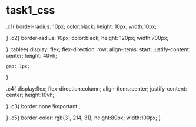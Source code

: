 # task1_css


.c1{
    border-radius: 10px;
    color:black;
    height: 10px;
    width:10px;

}
.c2{
    border-radius: 10px;
    color:black;
    height: 120px;
    width:700px;

}
.tablee{
    display: flex;
    flex-direction: row;
    align-items: start;
    justify-content: center;
    height: 40vh;
    
    gap: 1px;
   
}

.c4{
    display:flex;
    flex-direction:column;
    align-items:center;
    justify-content: center;
    height:10vh;
    
    
    
}
.c3{
    border:none !important ;
    
}
.c5{
    border-color: rgb(31, 214, 31);
    height:80px;
    width:100px;
}
